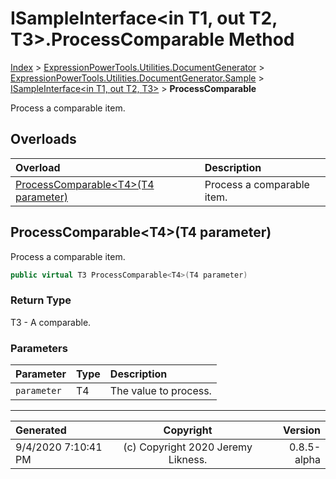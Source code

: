 ﻿# ISampleInterface&lt;in T1, out T2, T3>.ProcessComparable Method

[Index](../index.md) > [ExpressionPowerTools.Utilities.DocumentGenerator](ExpressionPowerTools.Utilities.DocumentGenerator.a.md) > [ExpressionPowerTools.Utilities.DocumentGenerator.Sample](ExpressionPowerTools.Utilities.DocumentGenerator.Sample.n.md) > [ISampleInterface<in T1, out T2, T3>](ExpressionPowerTools.Utilities.DocumentGenerator.Sample.ISampleInterface`3.i.md) > **ProcessComparable**

Process a comparable item.

## Overloads

| Overload | Description |
| :-- | :-- |
| [ProcessComparable&lt;T4>(T4 parameter)](#processcomparablet4t4-parameter) | Process a comparable item. |
## ProcessComparable&lt;T4>(T4 parameter)

Process a comparable item.

```csharp
public virtual T3 ProcessComparable<T4>(T4 parameter)
```

### Return Type

T3 - A comparable.

### Parameters

| Parameter | Type | Description |
| :-- | :-- | :-- |
| `parameter` | T4 | The value to process. |



---

| Generated | Copyright | Version |
| :-- | :-: | --: |
| 9/4/2020 7:10:41 PM | (c) Copyright 2020 Jeremy Likness. | 0.8.5-alpha |
